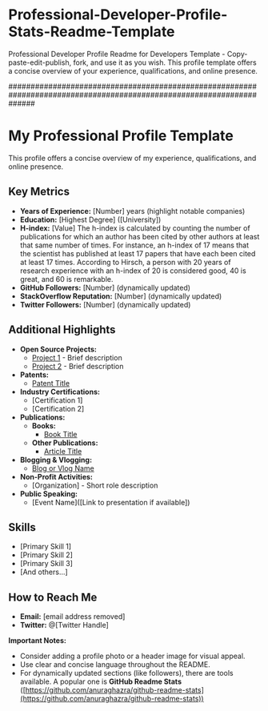 # Professional-Developer-Profile-Stats-Readme-Template
Professional Developer Profile Readme for Developers Template - Copy-paste-edit-publish, fork, and use it as you wish. 
This profile template offers a concise overview of your experience, qualifications, and online presence. 

######################################################################################################################

# My Professional Profile Template

This profile offers a concise overview of my experience, qualifications, and online presence. 

## Key Metrics

* **Years of Experience:** [Number] years (highlight notable companies)
* **Education:** [Highest Degree] ([University])
* **H-index:** [Value] The h-index is calculated by counting the number of publications for which an author has been cited by other authors at least that same number of times. For instance, an h-index of 17 means that the scientist has published at least 17 papers that have each been cited at least 17 times. According to Hirsch, a person with 20 years of research experience with an h-index of 20 is considered good, 40 is great, and 60 is remarkable.
* **GitHub Followers:** [Number] (dynamically updated)
* **StackOverflow Reputation:** [Number] (dynamically updated)
* **Twitter Followers:** [Number] (dynamically updated)

## Additional Highlights

* **Open Source Projects:**
    * [Project 1]([Link]) - Brief description
    * [Project 2]([Link]) - Brief description
* **Patents:**
    * [Patent Title]([Link])
* **Industry Certifications:**
    * [Certification 1]
    * [Certification 2] 
* **Publications:**
   * **Books:**
       * [Book Title]([Link])
   * **Other Publications:**
       * [Article Title]([Link])
* **Blogging & Vlogging:**
    * [Blog or Vlog Name]([Link])
* **Non-Profit Activities:**
    * [Organization] - Short role description
* **Public Speaking:**
    * [Event Name]([Link to presentation if available])

## Skills

* [Primary Skill 1]
* [Primary Skill 2]
* [Primary Skill 3]
* [And others...]

## How to Reach Me

* **Email:** [email address removed] 
* **Twitter:** @[Twitter Handle]

**Important Notes:**

* Consider adding a profile photo or a header image for visual appeal.
* Use clear and concise language throughout the README. 
* For dynamically updated sections (like followers), there are tools available. A popular one is **GitHub Readme Stats** ([https://github.com/anuraghazra/github-readme-stats](https://github.com/anuraghazra/github-readme-stats)) 
